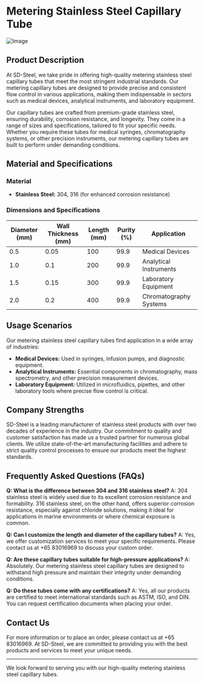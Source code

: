 # Metering Stainless Steel Capillary Tube

![Image](https://github.com/user-attachments/assets/2567258e-e124-4816-932d-1809bd27ef0b)

## Product Description

At SD-Steel, we take pride in offering high-quality metering stainless steel capillary tubes that meet the most stringent industrial standards. Our metering capillary tubes are designed to provide precise and consistent flow control in various applications, making them indispensable in sectors such as medical devices, analytical instruments, and laboratory equipment.

Our capillary tubes are crafted from premium-grade stainless steel, ensuring durability, corrosion resistance, and longevity. They come in a range of sizes and specifications, tailored to fit your specific needs. Whether you require these tubes for medical syringes, chromatography systems, or other precision instruments, our metering capillary tubes are built to perform under demanding conditions.

## Material and Specifications

### Material
- **Stainless Steel:** 304, 316 (for enhanced corrosion resistance)

### Dimensions and Specifications
| Diameter (mm) | Wall Thickness (mm) | Length (mm) | Purity (%) | Application |
|---------------|---------------------|-------------|------------|-------------|
| 0.5           | 0.05                | 100         | 99.9       | Medical Devices |
| 1.0           | 0.1                 | 200         | 99.9       | Analytical Instruments |
| 1.5           | 0.15                | 300         | 99.9       | Laboratory Equipment |
| 2.0           | 0.2                 | 400         | 99.9       | Chromatography Systems |

## Usage Scenarios

Our metering stainless steel capillary tubes find application in a wide array of industries:
- **Medical Devices:** Used in syringes, infusion pumps, and diagnostic equipment.
- **Analytical Instruments:** Essential components in chromatography, mass spectrometry, and other precision measurement devices.
- **Laboratory Equipment:** Utilized in microfluidics, pipettes, and other laboratory tools where precise flow control is critical.

## Company Strengths

SD-Steel is a leading manufacturer of stainless steel products with over two decades of experience in the industry. Our commitment to quality and customer satisfaction has made us a trusted partner for numerous global clients. We utilize state-of-the-art manufacturing facilities and adhere to strict quality control processes to ensure our products meet the highest standards.

## Frequently Asked Questions (FAQs)

**Q: What is the difference between 304 and 316 stainless steel?**
A: 304 stainless steel is widely used due to its excellent corrosion resistance and formability. 316 stainless steel, on the other hand, offers superior corrosion resistance, especially against chloride solutions, making it ideal for applications in marine environments or where chemical exposure is common.

**Q: Can I customize the length and diameter of the capillary tubes?**
A: Yes, we offer customization services to meet your specific requirements. Please contact us at +65 83016969 to discuss your custom order.

**Q: Are these capillary tubes suitable for high-pressure applications?**
A: Absolutely. Our metering stainless steel capillary tubes are designed to withstand high pressure and maintain their integrity under demanding conditions.

**Q: Do these tubes come with any certifications?**
A: Yes, all our products are certified to meet international standards such as ASTM, ISO, and DIN. You can request certification documents when placing your order.

## Contact Us

For more information or to place an order, please contact us at +65 83016969. At SD-Steel, we are committed to providing you with the best products and services to meet your unique needs.

---

We look forward to serving you with our high-quality metering stainless steel capillary tubes.